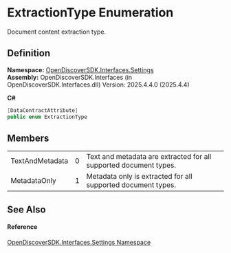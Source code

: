 # ExtractionType Enumeration


Document content extraction type.



## Definition
**Namespace:** <a href="a1516a26-c3bc-5b32-80d1-92d32506d831">OpenDiscoverSDK.Interfaces.Settings</a>  
**Assembly:** OpenDiscoverSDK.Interfaces (in OpenDiscoverSDK.Interfaces.dll) Version: 2025.4.4.0 (2025.4.4)

**C#**
``` C#
[DataContractAttribute]
public enum ExtractionType
```



## Members
<table>
<tr>
<td>TextAndMetadata</td>
<td>0</td>
<td>Text and metadata are extracted for all supported document types.</td></tr>
<tr>
<td>MetadataOnly</td>
<td>1</td>
<td>Metadata only is extracted for all supported document types.</td></tr>
</table>

## See Also


#### Reference
<a href="a1516a26-c3bc-5b32-80d1-92d32506d831">OpenDiscoverSDK.Interfaces.Settings Namespace</a>  
